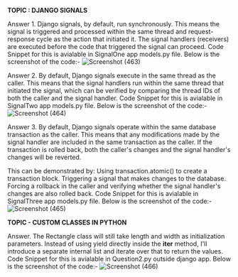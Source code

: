 **TOPIC : DJANGO SIGNALS**

Answer 1. Django signals, by default, run synchronously. This means the signal is triggered and processed within the same thread and request-response cycle as the action that initiated it. The signal handlers (receivers) are executed before the code that triggered the signal can proceed.
Code Snippet for this is avialable in SignalOne app models.py file.
Below is the screenshot of the code:-
![Screenshot (463)](https://github.com/user-attachments/assets/f07450c9-da28-44e0-b046-443b56768c30)



Answer 2. 
By default, Django signals execute in the same thread as the caller. This means that the signal handlers run within the same thread that initiated the signal, which can be verified by comparing the thread IDs of both the caller and the signal handler.
Code Snippet for this is avialable in SignalTwo app models.py file.
Below is the screenshot of the code:-
![Screenshot (464)](https://github.com/user-attachments/assets/12c00380-44be-4835-a431-10499f84d8b2)



Answer 3. By default, Django signals operate within the same database transaction as the caller. This means that any modifications made by the signal handler are included in the same transaction as the caller. If the transaction is rolled back, both the caller's changes and the signal handler's changes will be reverted.

This can be demonstrated by:
Using transaction.atomic() to create a transaction block.
Triggering a signal that makes changes to the database.
Forcing a rollback in the caller and verifying whether the signal handler's changes are also rolled back.
Code Snippet for this is avialable in SignalThree app models.py file.
Below is the screenshot of the code:-
![Screenshot (465)](https://github.com/user-attachments/assets/56f3d144-5c6c-4788-b633-8eb410d45a2c)


**TOPIC - CUSTOM CLASSES IN PYTHON**

Answer. The Rectangle class will still take length and width as initialization parameters.
Instead of using yield directly inside the __iter__ method, I'll introduce a separate internal list and iterate over that to return the values.
Code Snippet for this is avialable in Question2.py outside django app.
Below is the screenshot of the code:-
![Screenshot (466)](https://github.com/user-attachments/assets/4a949911-3764-404b-8914-bf3d42c40534)

